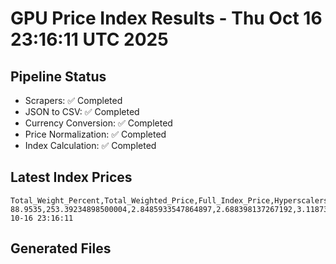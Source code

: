 # GPU Price Index Results - Thu Oct 16 23:16:11 UTC 2025

## Pipeline Status
- Scrapers: ✅ Completed
- JSON to CSV: ✅ Completed
- Currency Conversion: ✅ Completed
- Price Normalization: ✅ Completed
- Index Calculation: ✅ Completed

## Latest Index Prices
```
Total_Weight_Percent,Total_Weighted_Price,Full_Index_Price,Hyperscalers_Only_Price,Non_Hyperscalers_Only_Price,Hyperscaler_Weight,Non_Hyperscaler_Weight,Calculation_Date
88.9535,253.39234898500004,2.8485933547864897,2.688398137267192,3.1187339604692963,55.84,33.113499999999995,2025-10-16 23:16:11
```

## Generated Files
```
```
